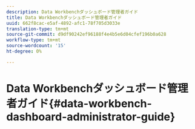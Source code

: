 ```yaml
---
description: Data Workbenchダッシュボード管理者ガイド
title: Data Workbenchダッシュボード管理者ガイド
uuid: 662f8cac-e5af-4892-afc1-78f705d3033e
translation-type: tm+mt
source-git-commit: d9df90242ef96188f4e4b5e6d04cfef196b0a628
workflow-type: tm+mt
source-wordcount: '15'
ht-degree: 0%

---
```



# Data Workbenchダッシュボード管理者ガイド{#data-workbench-dashboard-administrator-guide}

